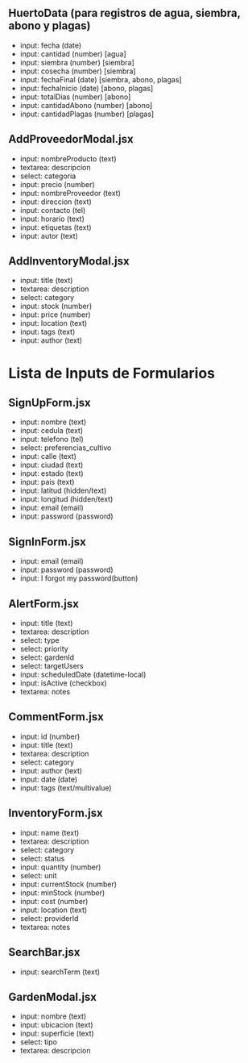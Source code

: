 ## HuertoData (para registros de agua, siembra, abono y plagas)
- input: fecha (date)
- input: cantidad (number) [agua]
- input: siembra (number) [siembra]
- input: cosecha (number) [siembra]
- input: fechaFinal (date) [siembra, abono, plagas]
- input: fechaInicio (date) [abono, plagas]
- input: totalDias (number) [abono]
- input: cantidadAbono (number) [abono]
- input: cantidadPlagas (number) [plagas]
## AddProveedorModal.jsx
- input: nombreProducto (text)
- textarea: descripcion
- select: categoria
- input: precio (number)
- input: nombreProveedor (text)
- input: direccion (text)
- input: contacto (tel)
- input: horario (text)
- input: etiquetas (text)
- input: autor (text)
## AddInventoryModal.jsx
- input: title (text)
- textarea: description
- select: category
- input: stock (number)
- input: price (number)
- input: location (text)
- input: tags (text)
- input: author (text)
# Lista de Inputs de Formularios
## SignUpForm.jsx
- input: nombre (text)
- input: cedula (text)
- input: telefono (tel)
- select: preferencias_cultivo
- input: calle (text)
- input: ciudad (text)
- input: estado (text)
- input: pais (text)
- input: latitud (hidden/text)
- input: longitud (hidden/text)
- input: email (email)
- input: password (password)

## SignInForm.jsx
- input: email (email)
- input: password (password)
- input: I forgot my password(button)

## AlertForm.jsx
- input: title (text)
- textarea: description
- select: type
- select: priority
- select: gardenId
- select: targetUsers
- input: scheduledDate (datetime-local)
- input: isActive (checkbox)
- textarea: notes

## CommentForm.jsx
- input: id (number)
- input: title (text)
- textarea: description
- select: category
- input: author (text)
- input: date (date)
- input: tags (text/multivalue)

## InventoryForm.jsx
- input: name (text)
- textarea: description
- select: category
- select: status
- input: quantity (number)
- select: unit
- input: currentStock (number)
- input: minStock (number)
- input: cost (number)
- input: location (text)
- select: providerId
- textarea: notes

## SearchBar.jsx
- input: searchTerm (text)

## GardenModal.jsx
- input: nombre (text)
- input: ubicacion (text)
- input: superficie (text)
- select: tipo
- textarea: descripcion
